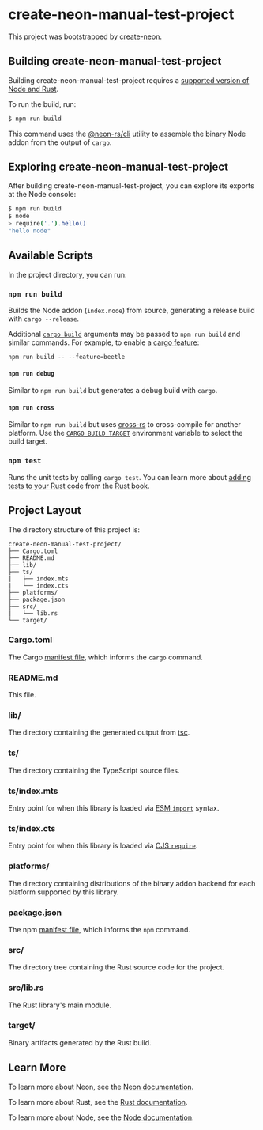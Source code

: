 # create-neon-manual-test-project

This project was bootstrapped by [create-neon](https://www.npmjs.com/package/create-neon).

## Building create-neon-manual-test-project

Building create-neon-manual-test-project requires a [supported version of Node and Rust](https://github.com/neon-bindings/neon#platform-support).

To run the build, run:

```sh
$ npm run build
```

This command uses the [@neon-rs/cli](https://github.com/neon-rs/cli) utility to assemble the binary Node addon from the output of `cargo`.

## Exploring create-neon-manual-test-project

After building create-neon-manual-test-project, you can explore its exports at the Node console:

```sh
$ npm run build
$ node
> require('.').hello()
"hello node"
```

## Available Scripts

In the project directory, you can run:

### `npm run build`

Builds the Node addon (`index.node`) from source, generating a release build with `cargo --release`.

Additional [`cargo build`](https://doc.rust-lang.org/cargo/commands/cargo-build.html) arguments may be passed to `npm run build` and similar commands. For example, to enable a [cargo feature](https://doc.rust-lang.org/cargo/reference/features.html):

```
npm run build -- --feature=beetle
```

#### `npm run debug`

Similar to `npm run build` but generates a debug build with `cargo`.

#### `npm run cross`

Similar to `npm run build` but uses [cross-rs](https://github.com/cross-rs/cross) to cross-compile for another platform. Use the [`CARGO_BUILD_TARGET`](https://doc.rust-lang.org/cargo/reference/config.html#buildtarget) environment variable to select the build target.

### `npm test`

Runs the unit tests by calling `cargo test`. You can learn more about [adding tests to your Rust code](https://doc.rust-lang.org/book/ch11-01-writing-tests.html) from the [Rust book](https://doc.rust-lang.org/book/).

## Project Layout

The directory structure of this project is:

```
create-neon-manual-test-project/
├── Cargo.toml
├── README.md
├── lib/
├── ts/
|   ├── index.mts
|   └── index.cts
├── platforms/
├── package.json
├── src/
|   └── lib.rs
└── target/
```

### Cargo.toml

The Cargo [manifest file](https://doc.rust-lang.org/cargo/reference/manifest.html), which informs the `cargo` command.

### README.md

This file.

### lib/

The directory containing the generated output from [tsc](https://typescriptlang.org).

### ts/

The directory containing the TypeScript source files.

### ts/index.mts

Entry point for when this library is loaded via [ESM `import`](https://nodejs.org/api/esm.html#modules-ecmascript-modules) syntax.

### ts/index.cts

Entry point for when this library is loaded via [CJS `require`](https://nodejs.org/api/modules.html#requireid).

### platforms/

The directory containing distributions of the binary addon backend for each platform supported by this library.

### package.json

The npm [manifest file](https://docs.npmjs.com/cli/v7/configuring-npm/package-json), which informs the `npm` command.

### src/

The directory tree containing the Rust source code for the project.

### src/lib.rs

The Rust library's main module.

### target/

Binary artifacts generated by the Rust build.

## Learn More

To learn more about Neon, see the [Neon documentation](https://neon-bindings.com).

To learn more about Rust, see the [Rust documentation](https://www.rust-lang.org).

To learn more about Node, see the [Node documentation](https://nodejs.org).
